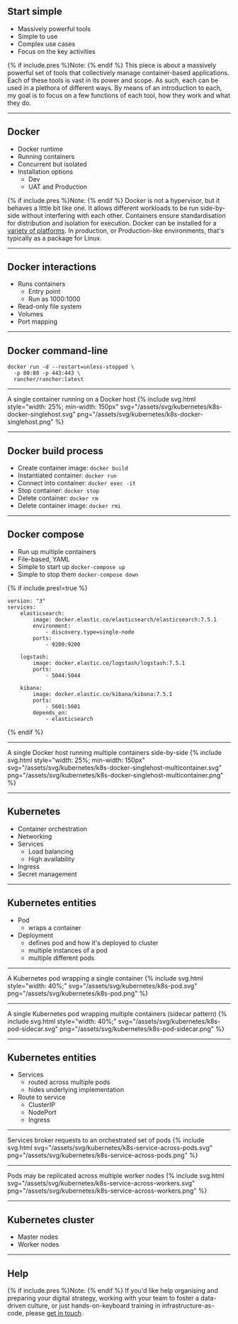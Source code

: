 
## Start simple
+ Massively powerful tools
+ Simple to use
+ Complex use cases
+ Focus on the key activities

{% if include.pres %}Note: {% endif %}
This piece is about a massively powerful set of tools that collectively manage container-based applications.
Each of these tools is vast in its power and scope.
As such, each can be used in a plethora of different ways.
By means of an introduction to each, my goal is to focus on a few functions of each tool, how they work and what they do.

---

## Docker
+ Docker runtime
+ Running containers
+ Concurrent but isolated
+ Installation options
    + Dev
    + UAT and Production

{% if include.pres %}Note: {% endif %}
Docker is not a hypervisor, but it behaves a little bit like one.
It allows different workloads to be run side-by-side without interfering with each other.
Containers ensure standardisation for distribution and isolation for execution.
Docker can be installed for a [variety of platforms](https://docs.docker.com/get-docker/).
In production, or Production-like environments, that's typically as a package for Linux.

---

## Docker interactions
+ Runs containers
    + Entry point
    + Run as 1000:1000
+ Read-only file system
+ Volumes
+ Port mapping

---

## Docker command-line
```
docker run -d --restart=unless-stopped \
  -p 80:80 -p 443:443 \
  rancher/rancher:latest
```

---

A single container running on a Docker host
{% include svg.html style="width: 25%; min-width: 150px" svg="/assets/svg/kubernetes/k8s-docker-singlehost.svg" png="/assets/svg/kubernetes/k8s-docker-singlehost.png" %}

---

## Docker build process
+ Create container image: `docker build`
+ Instantiated container: `docker run`
+ Connect into container: `docker exec -it`
+ Stop container: `docker stop`
+ Delete container: `docker rm`
+ Delete container image: `docker rmi`

---

## Docker compose
+ Run up multiple containers
+ File-based, YAML
+ Simple to start up `docker-compose up`
+ Simple to stop them `docker-compose down`

{% if include.pres!=true %}
```
version: "3"
services:
    elasticsearch:
        image: docker.elastic.co/elasticsearch/elasticsearch:7.5.1
        environment:
            - discovery.type=single-node
        ports:
            - 9200:9200

    logstash:
        image: docker.elastic.co/logstash/logstash:7.5.1
        ports:
            - 5044:5044

    kibana:
        image: docker.elastic.co/kibana/kibana:7.5.1
        ports:
            - 5601:5601
        depends_on:
            - elasticsearch
```
{% endif %}

---

A single Docker host running multiple containers side-by-side
{% include svg.html style="width: 25%; min-width: 150px" svg="/assets/svg/kubernetes/k8s-docker-singlehost-multicontainer.svg" png="/assets/svg/kubernetes/k8s-docker-singlehost-multicontainer.png" %}

---

## Kubernetes
+ Container orchestration
+ Networking
+ Services
    + Load balancing
    + High availability
+ Ingress
+ Secret management

---

## Kubernetes entities
+ Pod
    + wraps a container
+ Deployment
    + defines pod and how it's deployed to cluster
    + multiple instances of a pod
    + multiple different pods

---

A Kubernetes pod wrapping a single container
{% include svg.html style="width: 40%;" svg="/assets/svg/kubernetes/k8s-pod.svg" png="/assets/svg/kubernetes/k8s-pod.png" %}

---

A single Kubernetes pod wrapping multiple containers (sidecar pattern)
{% include svg.html style="width: 40%;" svg="/assets/svg/kubernetes/k8s-pod-sidecar.svg" png="/assets/svg/kubernetes/k8s-pod-sidecar.png" %}

---

## Kubernetes entities
+ Services
    + routed across multiple pods
    + hides underlying implementation
+ Route to service
    + ClusterIP
    + NodePort
    + Ingress

---

Services broker requests to an orchestrated set of pods
{% include svg.html svg="/assets/svg/kubernetes/k8s-service-across-pods.svg" png="/assets/svg/kubernetes/k8s-service-across-pods.png" %}

---

Pods may be replicated across multiple worker nodes
{% include svg.html svg="/assets/svg/kubernetes/k8s-service-across-workers.svg" png="/assets/svg/kubernetes/k8s-service-across-workers.png" %}

---

## Kubernetes cluster
+ Master nodes
+ Worker nodes

---

## Help

{% if include.pres %}Note: {% endif %}
If you'd like help organising and preparing your digital strategy, working with your team to foster a data-driven culture, or just hands-on-keyboard training in infrastructure-as-code, please [get in touch](/contact).


